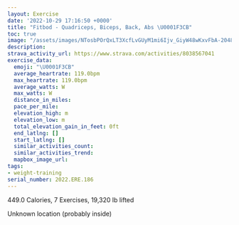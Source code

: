 ```yaml
---
layout: Exercise
date: '2022-10-29 17:16:50 +0000'
title: "Fitbod - Quadriceps, Biceps, Back, Abs \U0001F3CB️"
toc: true
image: "/assets/images/NTosbPOrQxLT3XcfLvGUyM1mi6Ijv_GiyW48wKxvFbA-2048x1152.jpg.jpeg"
description:
strava_activity_url: https://www.strava.com/activities/8038567041
exercise_data:
  emoji: "\U0001F3CB️"
  average_heartrate: 119.0bpm
  max_heartrate: 119.0bpm
  average_watts: W
  max_watts: W
  distance_in_miles:
  pace_per_mile:
  elevation_high: m
  elevation_low: m
  total_elevation_gain_in_feet: 0ft
  end_latlng: []
  start_latlng: []
  similar_activities_count:
  similar_activities_trend:
  mapbox_image_url:
tags:
- weight-training
serial_number: 2022.ERE.186
---
```

449.0 Calories, 7 Exercises, 19,320 lb lifted

Unknown location (probably inside)
